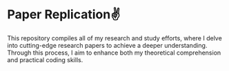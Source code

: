 # Paper Replication✌️
This repository compiles all of my research and study efforts, where I delve into cutting-edge research papers to achieve a deeper understanding. Through this process, I aim to enhance both my theoretical comprehension and practical coding skills.
